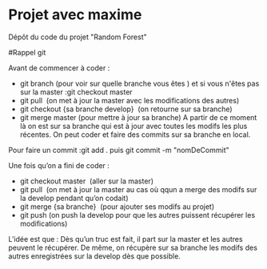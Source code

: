 # Projet avec maxime

Dépôt du code du projet "Random Forest"


#Rappel git 

Avant de commencer à coder :
- git branch (pour voir sur quelle branche vous êtes ) et si vous n'êtes pas sur la master :git checkout master
- git pull ​ (on met à jour la master avec les modifications des autres)
- git checkout {sa branche develop} ​ (on retourne sur sa branche)
- git merge master (pour mettre à jour sa branche)
A partir de ce moment là on est sur sa branche qui est à jour avec toutes les
modifs les plus récentes. On peut coder et faire des commits sur sa branche en
local.

Pour faire un commit :git add .
puis  git commit -m "nomDeCommit"


Une fois qu’on a fini de coder :
- git checkout master ​ (aller sur la master)
- git pull ​ (on met à jour la master au cas où qqun a merge des modifs sur la
develop pendant qu’on codait)
- git merge {sa branche} ​ (pour ajouter ses modifs au projet)
- git push  (on push la develop pour que les autres puissent récupérer
les modifications)

L’idée est que : Dès qu’un truc est fait, il part sur la master et les autres
peuvent le récupérer. De même, on récupère sur sa branche les modifs des
autres enregistrées sur la develop dès que possible.

